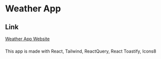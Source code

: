 # Weather App

## Link
[Weather App Website](https://yarden-weather-app.netlify.app)
### 
This app is made with React, Tailwind, ReactQuery, React Toastify, Icons8

